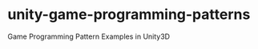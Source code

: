 unity-game-programming-patterns
===============================

Game Programming Pattern Examples in Unity3D
